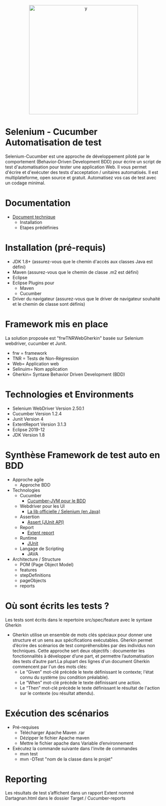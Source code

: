 <p align="center">
<img width="350" alt="y" src="https://user-images.githubusercontent.com/62071683/85179170-93982080-b280-11ea-8033-9afe7238c044.jpg">
</p>

# Selenium - Cucumber Automatisation de test
Selenium-Cucumber est une approche de développement piloté par le comportement (Behavior-Driven Development BDD) pour écrire un script de test d'automatisation pour tester une application Web. 
Il vous permet d'écrire et d'exécuter des tests d'acceptation / unitaires automatisés. Il est multiplateforme, open source et gratuit. Automatisez vos cas de test avec un codage minimal.

# Documentation
- [ Document technique ](https://www.linkedin.com/feed/)
     - Installation
     - Etapes prédéfinies

# Installation (pré-requis)
- JDK 1.8+ (assurez-vous que le chemin d'accès aux classes Java est défini)
- Maven (assurez-vous que le chemin de classe .m2 est défini)
- Eclipse
- Eclipse Plugins pour
    - Maven
    - Cucumber
- Driver du navigateur (assurez-vous que le driver de navigateur souhaité et le chemin de classe sont définis)

# Framework mis en place

La solution proposée est "frwTNRWebGherkin" basée sur Selenium webdriver, cucumber et Junit.

- frw = framework
- TNR = Tests de Non-Régression
- Web= Application web
- Selinuim= Nom application
- Gherkin= Syntaxe Behavior Driven Development (BDD)

# Technologies et Environments 

- Selenium WebDriver Version 2.50.1
- Cucumber Version 1.2.4
- Junit Version 4
- ExtentReport Version 3.1.3
- Eclipse 2019-12
- JDK Version 1.8

# Synthèse Framework de test auto en BDD
- Approche agile
  - Approche BDD 
- Technologies
  - Cucumber 
    - [Cucumber-JVM pour le BDD](https://cucumber.io/docs/installation/java/#maven)
  - Webdriver pour les UI 
    - [La lib officielle / Selenium (en Java)](https://mvnrepository.com/artifact/org.seleniumhq.selenium/selenium-java)
  - Assertion 
    - [Assert (JUnit API)](http://junit.sourceforge.net/javadoc/org/junit/Assert.html)
  - Report 
    - [Extent report](https://extentreports.com/)
  - Runtime 
    - [JUnit](http://junit.sourceforge.net/javadoc/org/junit/Assert.html)
  - Langage de Scripting
      - JAVA
- Architecture / Structure
  - POM (Page Object Model)
  - features
  - stepDefinitions
  - pageObjects
  - reports


#  Où sont écrits les tests ?

Les tests sont écrits dans le repertoire src/spec/feature avec le syntaxe Gherkin
- Gherkin utilise un ensemble de mots clés spéciaux pour donner une structure et un sens aux spécifications exécutables. Gherkin permet d’écrire des scénarios de test compréhensibles par des individus non techniques. Cette approche sert deux objectifs : documenter les fonctionnalités à développer d’une part, et permettre l’automatisation des tests d’autre part.La plupart des lignes d'un document Gherkin commencent par l'un des mots clés:
  - Le “Given” mot-clé précède le texte définissant le contexte; l'état connu du système (ou condition préalable).
  - Le “When” mot-clé précède le texte définissant une action.
  - Le “Then” mot-clé précède le texte définissant le résultat de l'action sur le contexte (ou résultat attendu).
  
# Exécution des scénarios 
- Pré-requises 
   -	Télécharger Apache Maven .rar
   -	Dézipper le fichier Apache maven
   -	Mettre le fichier apache dans Variable d’environnement  
- Exécutez la commande suivante dans l'invite de commandes 
   -	mvn test
   -	mvn -DTest "nom de la classe dans le projet"



# Reporting 
Les résultats de test s’affichent dans un rapport Extent nommé Dartagnan.html dans le dossier Target / Cucumber-reports





